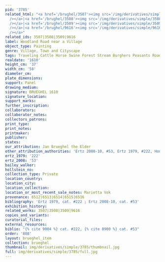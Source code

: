 ```yaml
---
pid: '3785'
related_html: "<a href='/brughel/3507'><img src='/img/derivatives/simple/3507/thumbnail.jpg'
  /></a>|<a href='/brughel/3508'><img src='/img/derivatives/simple/3508/thumbnail.jpg'
  /></a>|<a href='/brughel/3509'><img src='/img/derivatives/simple/3509/thumbnail.jpg'
  /></a>|<a href='/brughel/9616'><img src='/img/derivatives/simple/9616/thumbnail.jpg'
  /></a>"
related_ids: 3507|3508|3509|9616
label: Woodland Road near a Village
object_type: Painting
genre: Village, Town and Cityscape
tags: Traveling Cattle Horse Swine Forest Stream Burghers Peasants Road Wagon
realdate: '1610'
height_cm: '37'
width_cm: '58'
diameter_cm: 
plate_dimensions: 
support: Panel
drawing_medium: 
signature: BRUEGHEL 1610
signature_location: 
support_marks: 
further_inscription: 
collaborators: 
collaborator_notes: 
collectors_patrons: 
print_type: 
print_notes: 
printmaker: 
publisher: 
states: 
our_attribution: Jan Brueghel the Elder
other_attribution_authorities: 'Ertz 2008-10, #53, Ertz 1979, #222, Honig database'
ertz_1979: '222'
ertz_2008: '53'
bailey_walker: 
hollstein_no: 
collection_type: Private
location_country: 
location_city: 
location_collection: 
location_or_most_recent_sale_notes: Marietta Vok
provenance: 6512|6513|6514|6515|6516
bibliography: 'Ertz 1979, cat. #222 ; Ertz 2008-10, cat. #53'
exhibition_history: 
related_works: 3507|3508|3509|9616
copies_and_variants: 
curatorial_files: 
external_resources: 
biblio: "{% cite 9004 %} cat. #222, {% cite 8900 %} cat. #53"
order: '808'
layout: brueghel_item
collection: brueghel
thumbnail: img/derivatives/simple/3785/thumbnail.jpg
full: img/derivatives/simple/3785/full.jpg
---
```

